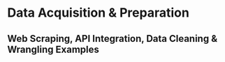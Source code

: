 # Data Acquisition & Preparation
## Web Scraping, API Integration, Data Cleaning & Wrangling Examples
